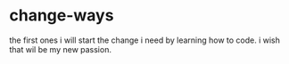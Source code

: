 # change-ways
the first ones 
i will start the change i need by learning how to code. i wish that wil be my new passion.

